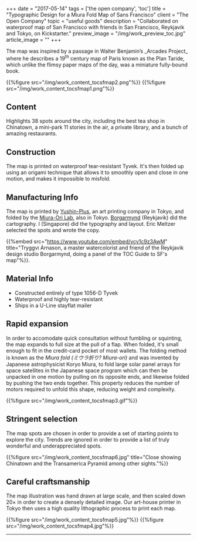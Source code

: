 +++
date = "2017-05-14"
tags = ['the open company', 'toc']
title = "Typographic Design for a Miura Fold Map of Sans Francisco"
client = "The Open Company"
topic = "useful goods"
description = "Collaborated on waterproof map of San Francisco with friends in San Francisco, Reykjavik and Tokyo, on Kickstarter."
preview_image = "/img/work_preview_toc.jpg"
article_image = ""
+++

<p class="lead">The map was inspired by a passage in Walter Benjamin’s _Arcades Project_ where he describes a 19<sup>th</sup> century map of Paris known as the Plan Taride, which unlike the flimsy paper maps of the day, was a miniature fully-bound book.</p>

{{%figure src="/img/work_content_tocsfmap2.png"%}}
{{%figure src="/img/work_content_tocsfmap1.png"%}}

## Content

Highlights 38 spots around the city, including the best tea shop in Chinatown, a mini-park 11 stories in the air, a private library, and a bunch of amazing restaurants.

## Construction

The map is printed on waterproof tear-resistant Tyvek. It's then folded up using an origami technique that allows it to smoothly open and close in one motion, and makes it impossible to misfold.

## Manufacturing Info

The map is printed by [Yushin-Plus](http://www.yushin-p.com), an art printing company in Tokyo, and folded by the [Miura-Ori Lab](http://www.miuraori.biz), also in Tokyo. [Borgarmynd](http://borgarmynd.com) (Reykjavik) did the cartography. I (Singapore) did the typography and layout. Eric Meltzer selected the spots and wrote the copy.

{{%embed src="https://www.youtube.com/embed/vcy1c9z3AwM" title="Tryggvi Árnason, a master watercolorist and friend of the Reykjavik design studio Borgarmynd, doing a panel of the TOC Guide to SF's map"%}}.

## Material Info

- Constructed entirely of type 1056-D Tyvek
- Waterproof and highly tear-resistant
- Ships in a U-Line stayflat mailer

## Rapid expansion

In order to accomodate quick consultation without fumbling or squinting, the map expands to full size at the pull of a flap. When folded, it's small enough to fit in the credit-card pocket of most wallets. The folding method is known as the _Miura fold (ミウラ折り? Miura-ori)_ and was invented by Japanese astrophysicist Koryo Miura, to fold large solar panel arrays for space satellites in the Japanese space program which can then be unpacked in one motion by pulling on its opposite ends, and likewise folded by pushing the two ends together. This property reduces the number of motors required to unfold this shape, reducing weight and complexity.

{{%figure src="/img/work_content_tocsfmap3.gif"%}}

## Stringent selection

The map spots are chosen in order to provide a set of starting points to explore the city. Trends are ignored in order to provide a list of truly wonderful and underappreciated spots.

{{%figure src="/img/work_content_tocsfmap6.jpg" title="Close showing Chinatown and the Transamerica Pyramid among other sights."%}}

## Careful craftsmanship

The map illustration was hand drawn at large scale, and then scaled down 20× in order to create a densely detailed image. Our art-house printer in Tokyo then uses a high quality lithographic process to print each map.

{{%figure src="/img/work_content_tocsfmap5.jpg"%}}
{{%figure src="/img/work_content_tocsfmap4.jpg"%}}

---
